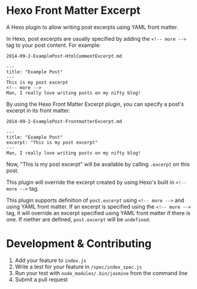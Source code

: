 # Hexo Front Matter Excerpt

A Hexo plugin to allow writing post excerpts using YAML front matter.

In Hexo, post excerpts are usually specified by adding the `<!-- more -->` tag to your post content.
For example:

`2014-09-2-ExamplePost-HtmlCommentExcerpt.md`

	---
	title: "Example Post"
	---
	This is my post excerpt
	<!-- more -->
	Man, I really love writing posts on my nifty blog!

By using the Hexo Front Matter Excerpt plugin, you can specify a post's excerpt in its front matter.

`2014-09-2-ExamplePost-FrontmatterExcerpt.md`

	---
	title: "Example Post"
	excerpt: "This is my post excerpt"
	---
	Man, I really love writing posts on my nifty blog!

Now, "This is my post excerpt" will be available by calling `.excerpt` on this post.

This plugin will override the excerpt created by using Hexo's built in `<!-- more -->` tag.


This plugin supports definition of `post.excerpt` using `<!-- more -->` and using YAML front matter. If an excerpt is specified using the `<!-- more -->` tag, it will override an excerpt specified using YAML front matter if there is one. If niether are defined, `post.excerpt` will be `undefined`.

# Development & Contributing
1. Add your feature to `index.js`
2. Write a test for your feature in `/spec/index_spec.js`
3. Run your test with `node_modules/.bin/jasmine` from the command line
4. Submit a pull request